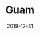 ---
layout: location-page
date: 2019-12-31
tags:
  - guam
title: Guam
stateAbbr: GU
url: "https://ghs.guam.gov/coronavirus-covid-19"
urlTitle: "ghs.guam.gov"
---